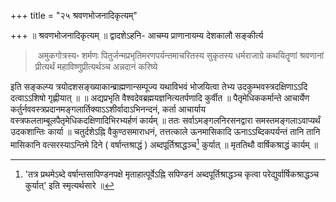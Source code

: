 +++
title = "२५ श्रवणभोजनादिकृत्यम्"

+++
॥ श्रवणभोजनादिकृत्यम् ॥ द्वादशेऽहनि- आचम्य प्राणानायम्य देशकालौ सङ्कीर्त्य

>‌ अमुकगोत्रस्य॰ शर्मणः पितुर्जन्मप्रभृतिमरणपर्यन्तमाचरितस्य सुकृतस्य धर्मराजाग्रे कथयितॄणां श्रवणानां प्रीत्यर्थं महाविष्णुप्रीत्यर्थञ्च अन्नदानं करिष्ये

इति सङ्कल्प्य त्रयोदशसङ्ख्याकान्ब्राह्मणान्सम्पूज्य यथाविभवं भोजयित्वा तेभ्य उदकुम्भवस्त्रदक्षिणाऽऽदि दत्वाऽऽशिषो गृह्णीयात् ॥ ॥ अद्यप्रभृति वैश्वदेवब्रह्मयज्ञनित्यतर्पणादि कुर्वीत ॥ पैतृमेधिककर्मान्ते आचार्येण कर्तुर्नववस्त्रप्रदानमङ्गलार्तिक्याऽऽशीर्वादाऽभिनन्दनं, कर्ता आचार्याय वस्त्रफलताम्बूलपैतृमेधिकदक्षिणादिभिरभ्यर्हणं कार्यम् ॥ ततः सर्वाऽमङ्गलनिरसनद्वारा समस्तमङ्गलाऽवाप्यर्थं उदकशान्तिः कार्या ॥ चतुर्दशेऽह्नि वैकुण्ठसमाराधनं, तत्तत्काले ऊनमासिकादि ऊनाऽऽब्दिकपर्यन्तं तानि तानि मासिकानि वत्सरस्याऽन्तिमे दिने ( वर्षान्तश्राद्धं ) अब्दपूर्तिश्राद्धञ्च[^१] कुर्यात् ॥ मृततिथौ वार्षिकश्राद्धं कार्यम् ॥

[^१]: 'तत्र प्रथमेऽब्दे वर्षान्तसापिण्डनपक्षे मृताहात्पूर्वेऽह्नि सपिण्डनं अब्दपूर्तिश्राद्धञ्च कृत्वा परेद्युर्वार्षिकश्राद्धञ्च कुर्यात्' इति स्मृत्यर्थसारे ॥